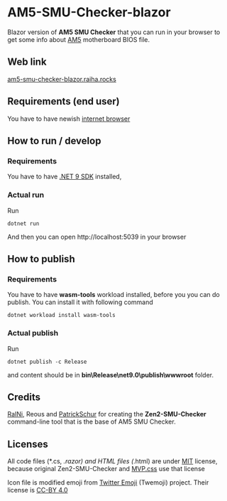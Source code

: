 # AM5-SMU-Checker-blazor

Blazor version of **AM5 SMU Checker** that you can run in your browser to get some info about [AM5](https://en.wikipedia.org/wiki/Socket_AM5) motherboard BIOS file.

## Web link

[am5-smu-checker-blazor.raiha.rocks](https://am5-smu-checker-blazor.raiha.rocks/)

## Requirements (end user)

You have to have newish [internet browser](https://docs.microsoft.com/en-us/aspnet/core/blazor/supported-platforms?view=aspnetcore-9.0)

## How to run / develop

### Requirements

You have to have [.NET 9 SDK](https://dotnet.microsoft.com/en-us/download/dotnet/9.0) installed,

### Actual run

Run
```
dotnet run
```
  
And then you can open http://localhost:5039 in your browser

## How to publish

### Requirements

You have to have **wasm-tools** workload installed, before you you can do publish. You can install it with following command
```
dotnet workload install wasm-tools
```

### Actual publish
Run
```
dotnet publish -c Release
```
  
and content should be in **bin\Release\net9.0\publish\wwwroot** folder.

## Credits

[RaINi](https://github.com/LeagueRaINi), Reous and [PatrickSchur](https://github.com/patrickschur) for creating the **Zen2-SMU-Checker** command-line tool that is the base of AM5 SMU Checker.

## Licenses

All code files (*.cs, *.razor) and HTML files (*.html) are under [MIT](https://opensource.org/licenses/MIT) license, because original Zen2-SMU-Checker and [MVP.css](https://github.com/andybrewer/mvp/) use that license

Icon file is modified emoji from [Twitter Emoji](https://github.com/twitter/twemoji) (Twemoji) project. Their license is [CC-BY 4.0](https://creativecommons.org/licenses/by/4.0/)